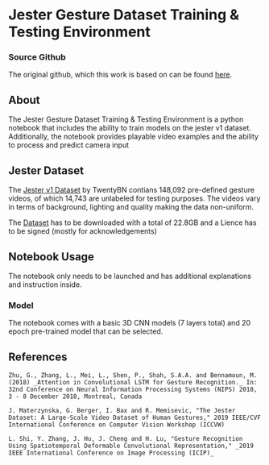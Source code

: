 # Jester Gesture Dataset Training & Testing Environment

### Source Github 
The original github, which this work is based on can be found [here](https://github.com/udacity/CVND---Gesture-Recognition). 

## About

The Jester Gesture Dataset Training & Testing Environment is a python notebook that includes the ability to train models on the jester v1 dataset. Additionally, the notebook provides playable video examples and the ability to process and predict camera input


## Jester Dataset
The [Jester v1 Dataset](https://20bn.com/datasets/jester) by TwentyBN contians 148,092 pre-defined gesture videos, of which 14,743 are unlabeled for testing purposes. The videos vary in terms of background, lighting and quality making the data non-uniform. 

The [Dataset](https://20bn.com/datasets/jester) has to be downloaded with a total of 22.8GB and a Lience has to be signed (mostly for acknowledgements)

## Notebook Usage

The notebook only needs to be launched and has additional explanations and instruction inside.

### Model

The notebook comes with a basic 3D CNN models (7 layers total) and 20 epoch pre-trained model that can be selected. 

## References

`Zhu, G., Zhang, L., Mei, L., Shen, P., Shah, S.A.A. and Bennamoun, M.  (2018) _Attention in Convolutional LSTM for Gesture Recognition._ In: 32nd Conference on Neural Information Processing Systems (NIPS) 2018, 3 - 8 December 2018, Montreal, Canada`

`J. Materzynska, G. Berger, I. Bax and R. Memisevic, "The Jester Dataset: A Large-Scale Video Dataset of Human Gestures," 2019 IEEE/CVF International Conference on Computer Vision Workshop (ICCVW)`

`L. Shi, Y. Zhang, J. Hu, J. Cheng and H. Lu, "Gesture Recognition Using Spatiotemporal Deformable Convolutional Representation," _2019 IEEE International Conference on Image Processing (ICIP)_`



